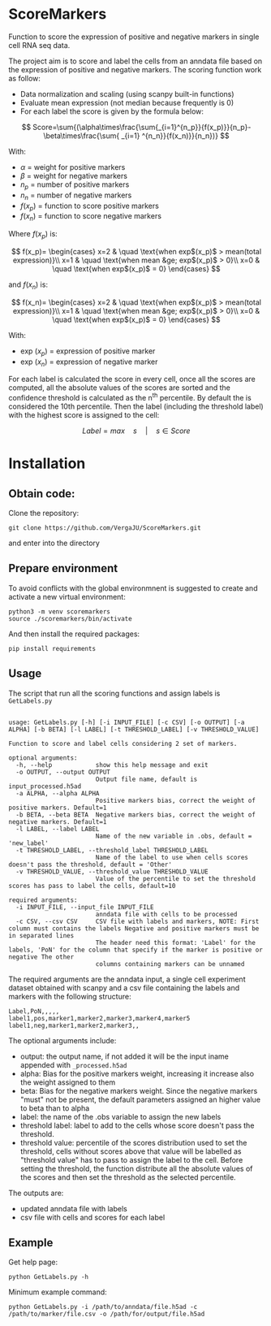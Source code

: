 # ScoreMarkers

Function to score the expression of positive and negative markers in single cell RNA seq data.

The project aim is to score and label the cells from an anndata file based on the expression of positive and negative markers. The scoring function work as follow:<br/>
- Data normalization and scaling (using scanpy built-in functions)
- Evaluate mean expression (not median because frequently is 0)
- For each label the score is given by the formula below:<br/>

$$
Score=\sum{(\alpha\times\frac{\sum{_{i=1}^{n_p}}{f(x_p)}}{n_p}-\beta\times\frac{\sum{ _{i=1} ^{n_n}}{f(x_n)}}{n_n})}
$$

With:
- $\alpha$ = weight for positive markers
- $\beta$ = weight for negative markers
- $n_p$ = number of positive markers
- $n_n$ = number of negative markers
- $f(x_p)$ = function to score positive markers
- $f(x_n)$ = function to score negative markers


Where $f(x_p)$ is:

$$
f(x_p)=
\begin{cases}
x=2 & \quad \text{when exp$(x_p)$ > mean(total expression)}\\ 
x=1 & \quad \text{when mean	&ge; exp$(x_p)$ > 0}\\ 
x=0 & \quad \text{when exp$(x_p)$ = 0}
\end{cases}
$$

and $f(x_n)$ is:

$$
f(x_n)=
\begin{cases}
x=2 & \quad \text{when exp$(x_p)$ > mean(total expression)}\\ 
x=1 & \quad \text{when mean	&ge; exp$(x_p)$ > 0}\\ 
x=0 & \quad \text{when exp$(x_p)$ = 0}
\end{cases}
$$

With:
- exp $(x_p)$ = expression of positive marker
- exp $(x_n)$ = expression of negative marker

For each label is calculated the score in every cell, once all the scores are computed, all the absolute values of the scores are sorted and the confidence threshold is calculated as the n<sup>th</sup> percentile. By default the is considered the 10th percentile. Then the label (including the threshold label) with the highest score is assigned to the cell:

$$
Label = max\quad s\quad |\quad s \in Score
$$

# Installation

## Obtain code:

Clone the repository:
```
git clone https://github.com/VergaJU/ScoreMarkers.git
```
and enter into the directory

## Prepare environment

To avoid conflicts with the global environmnent is suggested to create and activate a new virtual environment:
```
python3 -m venv scoremarkers
source ./scoremarkers/bin/activate
```

And then install the required packages:

```
pip install requirements
```

## Usage

The script that run all the scoring functions and assign labels is `GetLabels.py`
```

usage: GetLabels.py [-h] [-i INPUT_FILE] [-c CSV] [-o OUTPUT] [-a ALPHA] [-b BETA] [-l LABEL] [-t THRESHOLD_LABEL] [-v THRESHOLD_VALUE]

Function to score and label cells considering 2 set of markers.

optional arguments:
  -h, --help            show this help message and exit
  -o OUTPUT, --output OUTPUT
                        Output file name, default is input_processed.h5ad
  -a ALPHA, --alpha ALPHA
                        Positive markers bias, correct the weight of positive markers. Default=1
  -b BETA, --beta BETA  Negative markers bias, correct the weight of negative markers. Default=1
  -l LABEL, --label LABEL
                        Name of the new variable in .obs, default = 'new_label'
  -t THRESHOLD_LABEL, --threshold_label THRESHOLD_LABEL
                        Name of the label to use when cells scores doesn't pass the threshold, default = 'Other'
  -v THRESHOLD_VALUE, --threshold_value THRESHOLD_VALUE
                        Value of the percentile to set the threshold scores has pass to label the cells, default=10

required arguments:
  -i INPUT_FILE, --input_file INPUT_FILE
                        anndata file with cells to be processed
  -c CSV, --csv CSV     CSV file with labels and markers, NOTE: First column must contains the labels Negative and positive markers must be in separated lines
                        The header need this format: 'Label' for the labels, 'PoN' for the column that specify if the marker is positive or negative The other
                        columns containing markers can be unnamed
```

The required arguments are the anndata input, a single cell experiment dataset obtained with scanpy and a csv file containing the labels and markers with the following structure:
```
Label,PoN,,,,,
label1,pos,marker1,marker2,marker3,marker4,marker5
label1,neg,marker1,marker2,marker3,,
```

The optional arguments include:
- output: the output name, if not added it will be the input iname appended with `_processed.h5ad`
- alpha: Bias for the positive markers weight, increasing it increase also the weight assigned to them
- beta: Bias for the negative markers weight. Since the negative markers "must" not be present, the default parameters assigned an higher value to beta than to alpha
- label: the name of the .obs variable to assign the new labels
- threshold label: label to add to the cells whose score doesn't pass the threshold.
- threshold value: percentile of the scores distribution used to set the threshold, cells without scores above that value will be labelled as "threshold value" has to pass to assign the label to the cell. Before setting the threshold, the function distribute all the absolute values of the scores and then set the threshold as the selected percentile.

The outputs are:
- updated anndata file with labels
- csv file with cells and scores for each label

## Example

Get help page:
```
python GetLabels.py -h
```

Minimum example command:
```
python GetLabels.py -i /path/to/anndata/file.h5ad -c /path/to/marker/file.csv -o /path/for/output/file.h5ad
```